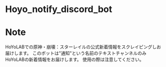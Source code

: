 # Hoyo_notify_discord_bot

# Note
HoYoLABでの原神・崩壊：スターレイルの公式新着情報をスクレイピングしお届けします。
このボットは"通知"という名前のテキストチャンネルのみHoYoLABの新着情報をお届けします。
使用の際は注意してください。

